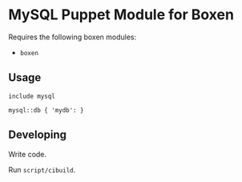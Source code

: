 # MySQL Puppet Module for Boxen

Requires the following boxen modules:

* `boxen`

## Usage

```puppet
include mysql

mysql::db { 'mydb': }
```

## Developing

Write code.

Run `script/cibuild`.
